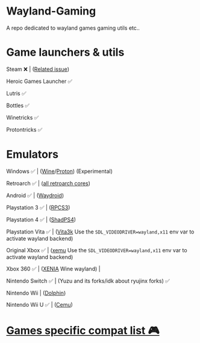# Wayland-Gaming

A repo dedicated to wayland games gaming utils etc..

# Game launchers & utils

Steam ❌ | ([Related issue](https://github.com/ValveSoftware/steam-for-linux/issues/4924))

Heroic Games Launcher ✅

Lutris ✅

Bottles ✅

Winetricks ✅

Protontricks ✅

# Emulators

Windows ✅ | ([Wine](https://gitlab.winehq.org/wine/wine)/[Proton](https://github.com/ValveSoftware/Proton)) (Experimental) 

Retroarch ✅ | ([all retroarch cores](https://docs.libretro.com/guides/core-list/#)) 

Android ✅ | ([Waydroid](waydro.id)) 

Playstation 3 ✅ | ([RPCS3](https://rpcs3.net/)) 

Playstation 4 ✅ | ([ShadPS4](https://shadps4.net))

Playstation Vita ✅ | ([Vita3k](https://vita3k.org/) Use the `SDL_VIDEODRIVER=wayland,x11` env var to activate wayland backend) 

Original Xbox ✅ | ([xemu](https://xemu.app/) Use the `SDL_VIDEODRIVER=wayland,x11` env var to activate wayland backend) 

Xbox 360 ✅ | ([XENIA](https://github.com/xenia-canary/xenia-canary) Wine wayland) | 

Nintendo Switch ✅ |  (Yuzu and its forks/idk about ryujinx forks) ✅

Nintendo Wii | ([Dolphin]())

Nintendo Wii U ✅ | ([Cemu](https://cemu.info/)) 

# [Games specific compat list 🎮 ](https://github.com/Twig6943/Wayland-Gaming/blob/main/Games/README.MD)
